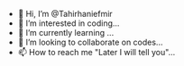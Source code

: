 - 👋 Hi, I’m @Tahirhaniefmir
- 👀 I’m interested in coding...
- 🌱 I’m currently learning ...
- 💞️ I’m looking to collaborate on codes...
- 📫 How to reach me "Later I will tell you"...

<!---
Tahirhaniefmir/Tahirhaniefmir is a ✨ special ✨ repository because its `README.md` (this file) appears on your GitHub profile.
You can click the Preview link to take a look at your changes.
--->
